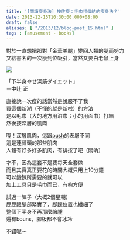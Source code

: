 ```yaml
---
title: '[閱讀瘦身法] 按住瘦：毛巾打個結的瘦身法？'
date: 2013-12-15T10:30:00.000+08:00
draft: false
aliases: [ "/2013/12/blog-post_15.html" ]
tags : [amusement - books]
---
```


對於一直想把那對「金華美腿」變回人類的腿而努力  
又給書名的一次瘦到位吸引，當然又要白老鼠上身  

![](/images/towelbook.jpg)

「下半身やせ深筋ダイエット」  
－中辻 正  
  
直接說一次瘦的話當然是說服不了我  
買這個新潮（不懂的就是新啦）的方法  
是以毛巾（大的地方用浴巾；小的用面巾）打結  
然後按深層的肌肉  
  
喔！深層肌肉，這跟[push](https://hidie.net/pushbook/)的表層不同  
這是連骨頭的那些肌肉  
人體有好多好多肌肉，有排按了吧（悶吶）  
  
才不，因為這套不是要每天全套做  
而且其實真正要花的時間大概只用上10分鐘  
可以鍛鍊所需要的就可以  
加上工具只是毛巾而已，有夠方便  
  
試過一陣子（大概2個星期）  
屁屁跟腿部緊實了，腳踝位置也纖細了  
整個下半身不再那麼臃腫  
還有bouns，腳板都不會冰冷  
  
  
不錯呢～

